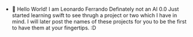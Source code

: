 - 👋 Hello World! I am Leonardo Ferrando
Definately not an AI 0.0
Just started learning swift to see thrugh a project or two which I have in mind.
I will later post the names of these projects for you to be the first to have them at your fingertips.
 :D
